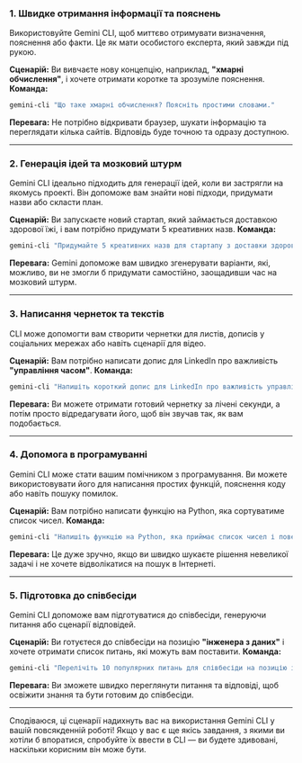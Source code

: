 ### 1. Швидке отримання інформації та пояснень

Використовуйте Gemini CLI, щоб миттєво отримувати визначення, пояснення або факти. Це як мати особистого експерта, який завжди під рукою.

**Сценарій:** Ви вивчаєте нову концепцію, наприклад, **"хмарні обчислення"**, і хочете отримати коротке та зрозуміле пояснення.
**Команда:**

```bash
gemini-cli "Що таке хмарні обчислення? Поясніть простими словами."
```

**Перевага:** Не потрібно відкривати браузер, шукати інформацію та переглядати кілька сайтів. Відповідь буде точною та одразу доступною.

-----

### 2. Генерація ідей та мозковий штурм

Gemini CLI ідеально підходить для генерації ідей, коли ви застрягли на якомусь проекті. Він допоможе вам знайти нові підходи, придумати назви або скласти план.

**Сценарій:** Ви запускаєте новий стартап, який займається доставкою здорової їжі, і вам потрібно придумати 5 креативних назв.
**Команда:**

```bash
gemini-cli "Придумайте 5 креативних назв для стартапу з доставки здорової їжі. Назви повинні бути короткими та такими, що запам'ятовуються."
```

**Перевага:** Gemini допоможе вам швидко згенерувати варіанти, які, можливо, ви не змогли б придумати самостійно, заощадивши час на мозковий штурм.

-----

### 3. Написання чернеток та текстів

CLI може допомогти вам створити чернетки для листів, дописів у соціальних мережах або навіть сценарії для відео.

**Сценарій:** Вам потрібно написати допис для LinkedIn про важливість **"управління часом"**.
**Команда:**

```bash
gemini-cli "Напишіть короткий допис для LinkedIn про важливість управління часом. Допис повинен містити 3 практичні поради."
```

**Перевага:** Ви можете отримати готовий чернетку за лічені секунди, а потім просто відредагувати його, щоб він звучав так, як вам подобається.

-----

### 4. Допомога в програмуванні

Gemini CLI може стати вашим помічником з програмування. Ви можете використовувати його для написання простих функцій, пояснення коду або навіть пошуку помилок.

**Сценарій:** Вам потрібно написати функцію на Python, яка сортуватиме список чисел.
**Команда:**

```bash
gemini-cli "Напишіть функцію на Python, яка приймає список чисел і повертає його відсортованим за зростанням."
```

**Перевага:** Це дуже зручно, якщо ви швидко шукаєте рішення невеликої задачі і не хочете відволікатися на пошук в Інтернеті.

-----

### 5. Підготовка до співбесіди

Gemini CLI допоможе вам підготуватися до співбесіди, генеруючи питання або сценарії відповідей.

**Сценарій:** Ви готуєтеся до співбесіди на позицію **"інженера з даних"** і хочете отримати список питань, які можуть вам поставити.
**Команда:**

```bash
gemini-cli "Перелічіть 10 популярних питань для співбесіди на позицію інженера з даних. Дайте коротку відповідь на кожне з них."
```

**Перевага:** Ви зможете швидко переглянути питання та відповіді, щоб освіжити знання та бути готовим до співбесіди.

-----

Сподіваюся, ці сценарії надихнуть вас на використання Gemini CLI у вашій повсякденній роботі! Якщо у вас є ще якісь завдання, з якими ви хотіли б впоратися, спробуйте їх ввести в CLI — ви будете здивовані, наскільки корисним він може бути.
